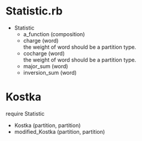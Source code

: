 # Statistic.rb
* Statistic
	* a_function (composition)
	* charge (word)  
the weight of word should be a partition type.
	* cocharge (word)  
the weight of word should be a partition type.
	* major_sum (word)
	* inversion_sum (word)

# Kostka
require Statistic
* Kostka (partition, partition)
* modified_Kostka (partition, partition)
